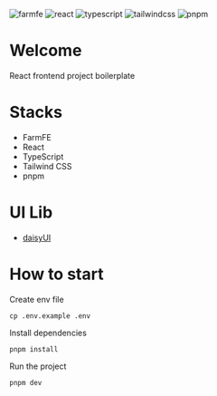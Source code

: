 ![farmfe](https://img.shields.io/badge/farmfe.org-purple?link=https%3A%2F%2Fwww.farmfe.org)
![react](https://img.shields.io/badge/React-20232A?logo=react&logoColor=61DAFB)
![typescript](https://img.shields.io/badge/TypeScript-007ACC?logo=typescript&logoColor=white)
![tailwindcss](https://img.shields.io/badge/Tailwind_CSS-38B2AC?logo=tailwind-css&logoColor=white)
![pnpm](https://img.shields.io/badge/pnpm-yellow?logo=pnpm&logoColor=white)

# Welcome

React frontend project boilerplate

# Stacks

- FarmFE
- React
- TypeScript
- Tailwind CSS
- pnpm

# UI Lib

- [daisyUI](https://daisyui.com)

# How to start

Create env file

```
cp .env.example .env
```

Install dependencies

```
pnpm install
```

Run the project

```
pnpm dev
```
